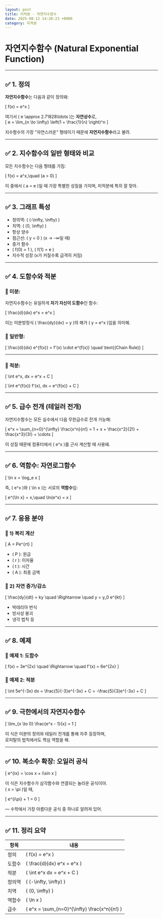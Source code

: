 ```yaml
---
layout: post
title: 미적분 - 자연지수함수
date: 2025-08-12 14:20:23 +0900
category: 미적분
---
```

# 자연지수함수 (Natural Exponential Function)

---

## ✅ 1. 정의

**자연지수함수**는 다음과 같이 정의돼:

\[
f(x) = e^x
\]

여기서 \( e \approx 2.71828\ldots \)는 **자연상수**로,  
\[
e = \lim_{n \to \infty} \left(1 + \frac{1}{n} \right)^n
\]

지수함수의 가장 "자연스러운" 형태이기 때문에 **자연지수함수**라고 불려.

---

## ✅ 2. 지수함수의 일반 형태와 비교

모든 지수함수는 다음 형태를 가짐:

\[
f(x) = a^x,\quad (a > 0)
\]

이 중에서 \( a = e \)일 때 가장 특별한 성질을 가지며, 미적분에 특히 잘 맞아.

---

## ✅ 3. 그래프 특성

- 정의역: \( (-\infty, \infty) \)
- 치역: \( (0, \infty) \)
- 항상 양수
- 점근선: \( y = 0 \) (x → -∞일 때)
- 증가 함수
- \( f(0) = 1 \), \( f(1) = e \)
- 지수적 성장 (x가 커질수록 급격히 커짐)

---

## ✅ 4. 도함수와 적분

### 📌 미분:

자연지수함수는 유일하게 **자기 자신이 도함수**인 함수:

\[
\frac{d}{dx} e^x = e^x
\]

이는 미분방정식 \( \frac{dy}{dx} = y \)의 해가 \( y = e^x \)임을 의미해.

### 📌 일반형:

\[
\frac{d}{dx} e^{f(x)} = f'(x) \cdot e^{f(x)} \quad \text{(Chain Rule)}
\]

---

### 📌 적분:

\[
\int e^x\, dx = e^x + C
\]

\[
\int e^{f(x)} f'(x)\, dx = e^{f(x)} + C
\]

---

## ✅ 5. 급수 전개 (테일러 전개)

자연지수함수는 모든 실수에서 다음 무한급수로 전개 가능해:

\[
e^x = \sum_{n=0}^{\infty} \frac{x^n}{n!} = 1 + x + \frac{x^2}{2!} + \frac{x^3}{3!} + \cdots
\]

이 성질 때문에 컴퓨터에서 \( e^x \)를 근사 계산할 때 사용돼.

---

## ✅ 6. 역함수: 자연로그함수

\[
\ln x = \log_e x
\]

즉, \( e^x \)와 \( \ln x \)는 서로의 **역함수**임:

\[
e^{\ln x} = x,\quad \ln(e^x) = x
\]

---

## ✅ 7. 응용 분야

### 📌 1) 복리 계산

\[
A = Pe^{rt}
\]

- \( P \): 원금  
- \( r \): 이자율  
- \( t \): 시간  
- \( A \): 최종 금액

### 📌 2) 자연 증가/감소

\[
\frac{dy}{dt} = ky \quad \Rightarrow \quad y = y_0 e^{kt}
\]

- 박테리아 번식  
- 방사성 붕괴  
- 냉각 법칙 등

---

## ✅ 8. 예제

### 📌 예제 1: 도함수

\[
f(x) = 3e^{2x} \quad \Rightarrow \quad f'(x) = 6e^{2x}
\]

### 📌 예제 2: 적분

\[
\int 5e^{-3x} dx = \frac{5}{-3}e^{-3x} + C = -\frac{5}{3}e^{-3x} + C
\]

---

## ✅ 9. 극한에서의 자연지수함수

\[
\lim_{x \to 0} \frac{e^x - 1}{x} = 1
\]

이 식은 미분의 정의와 테일러 전개를 통해 자주 등장하며,  
로피탈의 법칙에서도 핵심 역할을 해.

---

## ✅ 10. 복소수 확장: 오일러 공식

\[
e^{ix} = \cos x + i\sin x
\]

이 식은 지수함수가 삼각함수와 연결되는 놀라운 공식이야.  
\( x = \pi \)일 때,

\[
e^{i\pi} + 1 = 0
\]

— 수학에서 가장 아름다운 공식 중 하나로 알려져 있어.

---

## ✅ 11. 정리 요약

| 항목 | 내용 |
|------|------|
| 정의 | \( f(x) = e^x \) |
| 도함수 | \( \frac{d}{dx} e^x = e^x \) |
| 적분 | \( \int e^x dx = e^x + C \) |
| 정의역 | \( (-\infty, \infty) \) |
| 치역 | \( (0, \infty) \) |
| 역함수 | \( \ln x \) |
| 급수 | \( e^x = \sum_{n=0}^{\infty} \frac{x^n}{n!} \) |
